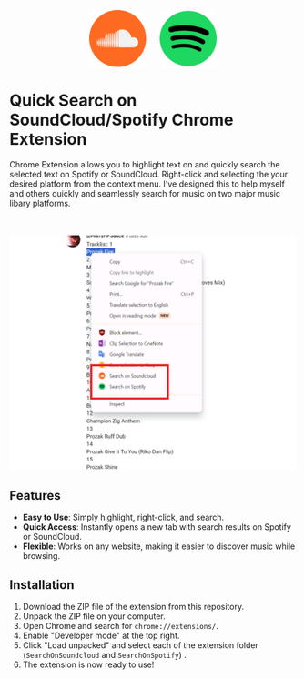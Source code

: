 <p align="center">
  <img src="SearchOnSoundcloud/images/soundcloud-128px.png" width="100" style="padding-right: 10px;" />
  <img src="SearchOnSpotify/images/spotify-128px.png" width="100" style="padding-left: 10px;" />
</p>

# Quick Search on SoundCloud/Spotify Chrome Extension

Chrome Extension allows you to highlight text on and quickly search the selected text on Spotify or SoundCloud. 
Right-click and selecting the your desired platform from the context menu. 
I've designed this to help myself and others quickly and seamlessly search for music on two major music libary platforms.

<p align="center">
  <br><br>
  <img src="screenshot.png" alt="Quick Search Extension in Action" width="600" />
</p>

## Features

- **Easy to Use**: Simply highlight, right-click, and search.
- **Quick Access**: Instantly opens a new tab with search results on Spotify or SoundCloud.
- **Flexible**: Works on any website, making it easier to discover music while browsing.

## Installation

1. Download the ZIP file of the extension from this repository.
2. Unpack the ZIP file on your computer.
3. Open Chrome and search for `chrome://extensions/`.
4. Enable "Developer mode" at the top right.
5. Click "Load unpacked" and select each of the extension folder (`SearchOnSoundcloud` and `SearchOnSpotify`) .
6. The extension is now ready to use!
